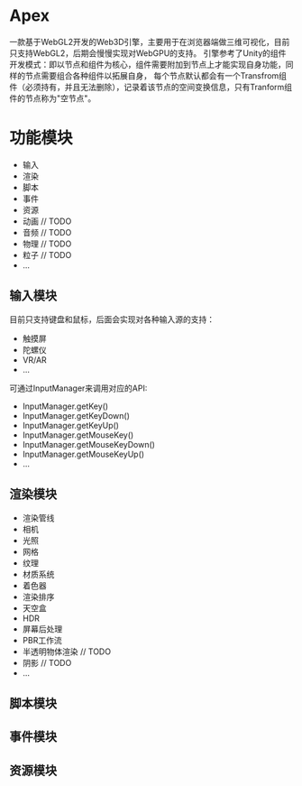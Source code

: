 # Apex
一款基于WebGL2开发的Web3D引擎，主要用于在浏览器端做三维可视化，目前只支持WebGL2，后期会慢慢实现对WebGPU的支持。
引擎参考了Unity的组件开发模式：即以节点和组件为核心，组件需要附加到节点上才能实现自身功能，同样的节点需要组合各种组件以拓展自身，
每个节点默认都会有一个Transfrom组件（必须持有，并且无法删除），记录着该节点的空间变换信息，只有Tranform组件的节点称为"空节点"。
# 功能模块
- 输入
- 渲染
- 脚本
- 事件
- 资源
- 动画 // TODO
- 音频 // TODO
- 物理 // TODO
- 粒子 // TODO
- ...

## 输入模块
目前只支持键盘和鼠标，后面会实现对各种输入源的支持：
- 触摸屏
- 陀螺仪
- VR/AR
- ...
  
可通过InputManager来调用对应的API:
- InputManager.getKey()
- InputManager.getKeyDown()
- InputManager.getKeyUp()
- InputManager.getMouseKey()
- InputManager.getMouseKeyDown()
- InputManager.getMouseKeyUp()
- ...

## 渲染模块
- 渲染管线
- 相机
- 光照
- 网格
- 纹理
- 材质系统
- 着色器
- 渲染排序
- 天空盒
- HDR
- 屏幕后处理
- PBR工作流
- 半透明物体渲染 // TODO
- 阴影 // TODO
- ...

## 脚本模块
## 事件模块
## 资源模块

## 